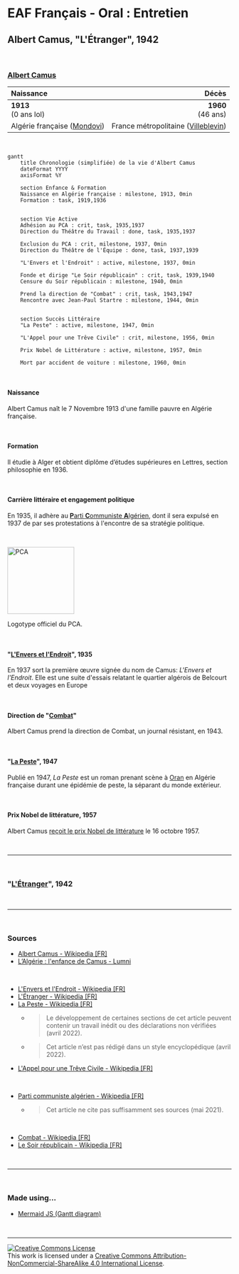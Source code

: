 # EAF Français - Oral : Entretien

## Albert Camus, "L'Étranger", 1942

&nbsp;

### [Albert Camus](https://fr.wikipedia.org/wiki/Albert_Camus)
|Naissance|Décès|
|:-|-:|
|**1913**<br>(0 ans lol)|**1960**<br>(46 ans)|
|Algérie française ([Mondovi](https://fr.wikipedia.org/wiki/Dr%C3%A9an))|France métropolitaine ([Villeblevin](https://fr.wikipedia.org/wiki/Villeblevin))|

&nbsp;

```mermaid
gantt
    title Chronologie (simplifiée) de la vie d'Albert Camus
    dateFormat YYYY
    axisFormat %Y

    section Enfance & Formation
    Naissance en Algérie française : milestone, 1913, 0min
    Formation : task, 1919,1936


    section Vie Active
    Adhésion au PCA : crit, task, 1935,1937
    Direction du Théâtre du Travail : done, task, 1935,1937

    Exclusion du PCA : crit, milestone, 1937, 0min
    Direction du Théâtre de l'Équipe : done, task, 1937,1939

    "L'Envers et l'Endroit" : active, milestone, 1937, 0min

    Fonde et dirige "Le Soir républicain" : crit, task, 1939,1940
    Censure du Soir républicain : milestone, 1940, 0min

    Prend la direction de "Combat" : crit, task, 1943,1947
    Rencontre avec Jean-Paul Startre : milestone, 1944, 0min


    section Succès Littéraire
    "La Peste" : active, milestone, 1947, 0min

    "L'Appel pour une Trêve Civile" : crit, milestone, 1956, 0min

    Prix Nobel de Littérature : active, milestone, 1957, 0min

    Mort par accident de voiture : milestone, 1960, 0min
```

&nbsp;

#### Naissance

Albert Camus naît le 7 Novembre 1913 d'une famille pauvre en Algérie française.

&nbsp;

#### Formation

Il étudie à Alger et obtient diplôme d’études supérieures en Lettres, section philosophie en 1936.

&nbsp;

#### Carrière littéraire et engagement politique

<!--&nbsp;-->

En 1935, il adhère au [**P**arti **C**ommuniste **A**lgérien](https://fr.wikipedia.org/wiki/Parti_communiste_alg%C3%A9rien), dont il sera expulsé en 1937 de par ses protestations à l'encontre de sa stratégie politique.

&nbsp;

<img src="https://upload.wikimedia.org/wikipedia/commons/0/0f/Flag_of_Algerian_Communist_Party.svg" alt="PCA" width="150"/>

Logotype officiel du PCA.

&nbsp;

#### "[L'Envers et l'Endroit](https://fr.wikipedia.org/wiki/L'Envers_et_l'Endroit)", 1935

En 1937 sort la première œuvre signée du nom de Camus: *L'Envers et l'Endroit*. Elle est une suite d'essais relatant le quartier algérois de Belcourt et deux voyages en Europe

&nbsp;

#### Direction de "[Combat](https://fr.wikipedia.org/wiki/Combat_(journal))"

Albert Camus prend la direction de Combat, un journal résistant, en 1943.

&nbsp;

#### "[La Peste](https://fr.wikipedia.org/wiki/La_Peste)", 1947

Publié en 1947, *La Peste* est un roman prenant scène à [Oran](https://fr.wikipedia.org/wiki/Oran) en Algérie française durant une épidémie de peste, la séparant du monde extérieur.

&nbsp;

#### Prix Nobel de littérature, 1957

Albert Camus [reçoit le prix Nobel de littérature](https://www.nobelprize.org/prizes/literature/1957/camus/25232-albert-camus-banquet-speech-1957) le 16 octobre 1957.

&nbsp;

---

&nbsp;

### "[L'Étranger](https://fr.wikipedia.org/wiki/L%27%C3%89tranger)", 1942

&nbsp;

---

&nbsp;

### Sources

<!-- - MY SOURCE IS THAT I MADE IT THE FUCK UP -->

- [Albert Camus - Wikipedia [FR]](https://fr.wikipedia.org/wiki/Albert_Camus)
- [L’Algérie : l'enfance de Camus - Lumni](https://www.lumni.fr/article/l-algerie-l-enfance-de-camus)

&nbsp;

- [L'Envers et l'Endroit - Wikipedia [FR]](https://fr.wikipedia.org/wiki/L'Envers_et_l'Endroit)
- [L'Étranger - Wikipedia [FR]](https://fr.wikipedia.org/wiki/L%27%C3%89tranger)
- [La Peste - Wikipedia [FR]](https://fr.wikipedia.org/wiki/La_Peste)
    - > Le développement de certaines sections de cet article peuvent contenir un travail inédit ou des déclarations non vérifiées (avril 2022). 
    - > Cet article n’est pas rédigé dans un style encyclopédique (avril 2022).
- [L'Appel pour une Trêve Civile - Wikipedia [FR]](https://fr.wikipedia.org/wiki/L'Appel_pour_une_Trêve_Civile)

&nbsp;

- [Parti communiste algérien - Wikipedia [FR]](https://fr.wikipedia.org/wiki/Parti_communiste_alg%C3%A9rien)
    - > Cet article ne cite pas suffisamment ses sources (mai 2021).

&nbsp;

- [Combat - Wikipedia [FR]](https://fr.wikipedia.org/wiki/Combat_(journal))
- [Le Soir républicain - Wikipedia [FR]](https://fr.wikipedia.org/wiki/Le_Soir_républicain)

&nbsp;

---

&nbsp;

### Made using...

- [Mermaid JS (Gantt diagram)](https://mermaid-js.github.io/mermaid/#/gantt)

&nbsp;

---

<a rel="license" href="http://creativecommons.org/licenses/by-nc-sa/4.0/"><img alt="Creative Commons License" style="border-width:0" src="https://i.creativecommons.org/l/by-nc-sa/4.0/88x31.png" /></a><br />This work is licensed under a <a rel="license" href="http://creativecommons.org/licenses/by-nc-sa/4.0/">Creative Commons Attribution-NonCommercial-ShareAlike 4.0 International License</a>.